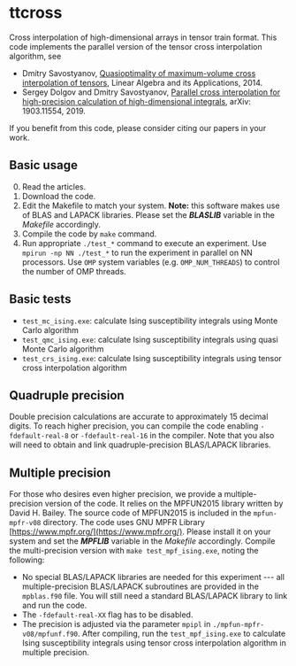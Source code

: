 ttcross
=======

Cross interpolation of high-dimensional arrays in tensor train format.
This code implements the parallel version of the tensor cross interpolation algorithm, see
  * Dmitry Savostyanov, [Quasioptimality of maximum-volume cross interpolation of tensors](http://dx.doi.org/10.1016/j.laa.2014.06.006), Linear Algebra and its Applications, 2014.
  * Sergey Dolgov and Dmitry Savostyanov, [Parallel cross interpolation for high-precision calculation of high-dimensional integrals](http://arxiv.org/abs/1903.11554), arXiv: 1903.11554, 2019.

If you benefit from this code, please consider citing our papers in your work.

Basic usage
-----------

  0. Read the articles.
  1. Download the code.
  2. Edit the Makefile to match your system.
  **Note:** this software makes use of BLAS and LAPACK libraries. Please set the ***BLASLIB*** variable in the *Makefile* accordingly.
  3. Compile the code by `make` command.
  4. Run appropriate `./test_*` command to execute an experiment.
     Use `mpirun -np NN ./test_*` to run the experiment in parallel on NN processors.
     Use `OMP` system variables (e.g. `OMP_NUM_THREADS`) to control the number of OMP threads.

Basic tests
-----------
   
   * `test_mc_ising.exe`:  calculate Ising susceptibility integrals using Monte Carlo algorithm
   * `test_qmc_ising.exe`: calculate Ising susceptibility integrals using quasi Monte Carlo algorithm
   * `test_crs_ising.exe`: calculate Ising susceptibility integrals using tensor cross interpolation algorithm

Quadruple precision
-------------------
   Double precision calculations are accurate to approximately 15 decimal digits. To reach higher precision, you can compile the  code enabling `-fdefault-real-8` or `-fdefault-real-16` in the compiler.
   Note that you also will need to obtain and link quadruple-precision BLAS/LAPACK libraries.

Multiple precision
------------------

   For those who desires even higher precision, we provide a multiple-precision version of the code. It relies on the MPFUN2015 library written by David H. Bailey. 
   The source code of MPFUN2015 is included in the `mpfun-mpfr-v08` directory. The code uses GNU MPFR Library [https://www.mpfr.org/](https://www.mpfr.org/). Please install it on your system and set the ***MPFLIB*** variable in the *Makefile* accordingly.
   Compile the multi-precision version with `make test_mpf_ising.exe`, noting the following:
   * No special BLAS/LAPACK libraries are needed for this experiment --- all multiple-precision BLAS/LAPACK subroutines are provided in the `mpblas.f90` file. You will still need a standard BLAS/LAPACK library to link and run the code.
   * The `-fdefault-real-XX` flag has to be disabled.
   * The precision is adjusted via the parameter `mpipl` in `./mpfun-mpfr-v08/mpfunf.f90`.
   After compiling, run the `test_mpf_ising.exe` to calculate Ising susceptibility integrals using tensor cross interpolation algorithm in multiple precision.

